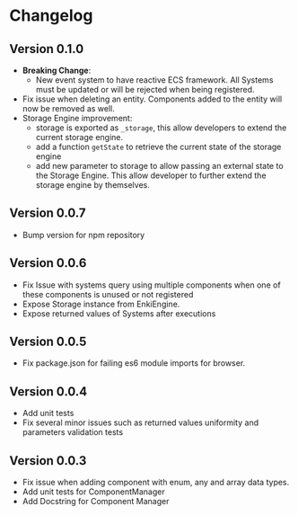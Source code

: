 # Changelog

## Version 0.1.0

* __Breaking Change__:
    * New event system to have reactive ECS framework. All Systems must be updated or will be rejected when being registered.
* Fix issue when deleting an entity. Components added to the entity will now be removed as well.
* Storage Engine improvement:
    * storage is exported as `_storage`, this allow developers to extend the current storage engine.
    * add a function `getState` to retrieve the current state of the storage engine
    * add new parameter to storage to allow passing an external state to the Storage Engine. This allow developer to further extend the storage engine by themselves.  

## Version 0.0.7

* Bump version for npm repository

## Version 0.0.6

* Fix Issue with systems query using multiple components when one of these components is unused or not registered
* Expose Storage instance from EnkiEngine. 
* Expose returned values of Systems after executions 

## Version 0.0.5

* Fix package.json for failing es6 module imports for browser.

## Version 0.0.4

* Add unit tests
* Fix several minor issues such as returned values uniformity and parameters validation tests

## Version 0.0.3

* Fix issue when adding component with enum, any and array data types.
* Add unit tests for ComponentManager
* Add Docstring for Component Manager